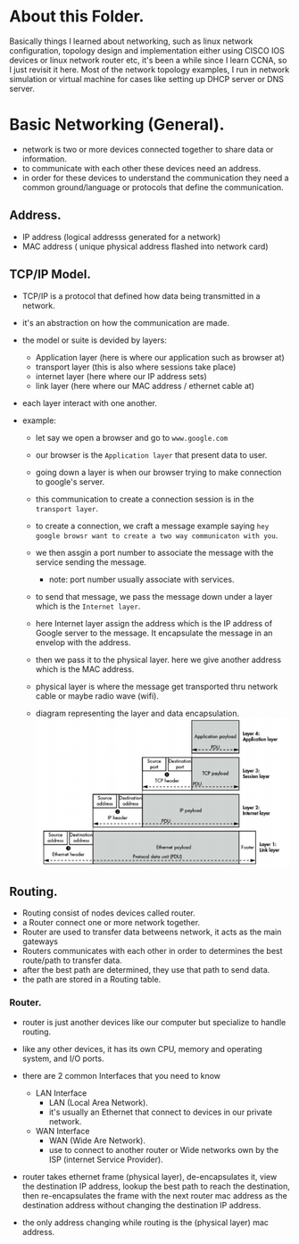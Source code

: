 # About this Folder.

Basically things I learned about networking, such as linux network configuration,
topology design and implementation either using CISCO IOS devices or linux network router etc, it's been a while since I learn CCNA, so I just revisit it here. Most of the network topology examples, I run in network simulation or virtual machine for cases like setting up DHCP server or DNS server.

# Basic Networking (General).

- network is two or more devices connected together to share data or information.
- to communicate with each other these devices need an address.
- in order for these devices to understand the communication they need a common ground/language or protocols that define the communication.

## Address.

- IP address (logical addresss generated for a network)
- MAC address ( unique physical address flashed into network card)

## TCP/IP Model.

- TCP/IP is a protocol that defined how data being transmitted in a network.
- it's an abstraction on how the communication are made.
- the model or suite is devided by layers:
  - Application layer (here is where our application such as browser at)
  - transport layer (this is also where sessions take place)
  - internet layer (here where our IP address sets)
  - link layer (here where our MAC address / ethernet cable at)
- each layer interact with one another.
- example:

  - let say we open a browser and go to `www.google.com`
  - our browser is the `Application layer` that present data to user.
  - going down a layer is when our browser trying to make connection to google's server.
  - this communication to create a connection session is in the `transport layer`.
  - to create a connection, we craft a message example saying `hey google browsr want to create a two way communicaton with you`.
  - we then assgin a port number to associate the message with the service sending the message.
    - note: port number usually associate with services.
  - to send that message, we pass the message down under a layer which is the `Internet layer`.
  - here Internet layer assign the address which is the IP address of Google server to the message. It encapsulate the message in an envelop with the address.
  - then we pass it to the physical layer. here we give another address which is the MAC address.
  - physical layer is where the message get transported thru network cable or maybe radio wave (wifi).

  - diagram representing the layer and data encapsulation.
    ![layer encapsulation](./images/encapsulate.png)

## Routing.

- Routing consist of nodes devices called router.
- a Router connect one or more network together.
- Router are used to transfer data betweens network, it acts as the main gateways
- Routers communicates with each other in order to determines the best route/path to transfer data.
- after the best path are determined, they use that path to send data.
- the path are stored in a Routing table.

### Router.

- router is just another devices like our computer but specialize to handle routing.
- like any other devices, it has its own CPU, memory and operating system, and I/O ports.
- there are 2 common Interfaces that you need to know

  - LAN Interface
    - LAN (Local Area Network).
    - it's usually an Ethernet that connect to devices in our private network.
  - WAN Interface
    - WAN (Wide Are Network).
    - use to connect to another router or Wide networks own by the ISP (internet Service Provider).

- router takes ethernet frame (physical layer), de-encapsulates it, view the destination IP address, lookup the best path to reach the destination, then re-encapsulates the frame with the next router mac address as the destination address without changing the destination IP address.
- the only address changing while routing is the (physical layer) mac address.
